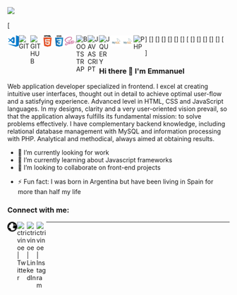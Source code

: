 
<!--
**vemmolinas/vemmolinas** is a ✨ _special_ ✨ repository because its `README.md` (this file) appears on your GitHub profile.
-->
![](https://media-exp1.licdn.com/dms/image/C4D16AQGksvbmjQIuaQ/profile-displaybackgroundimage-shrink_350_1400/0?e=1602720000&v=beta&t=ptNCFdyBj84_guBNkSoRJ1hygY8mmcUCF2yUC4whOgw)

[<p style="align:center;">]
[<img align="left" alt="GIT" width="26px" src="https://raw.githubusercontent.com/github/explore/80688e429a7d4ef2fca1e82350fe8e3517d3494d/topics/visual-studio-code/visual-studio-code.png" />]
[<img align="left" alt="GIT" width="26px" src="https://img.icons8.com/color/48/000000/git.png" />]
[<img align="left" alt="GITHUB" width="26px" src="https://img.icons8.com/color/48/000000/github.png" />]
[<img align="left" alt="HTML5" width="26px" src="https://raw.githubusercontent.com/github/explore/80688e429a7d4ef2fca1e82350fe8e3517d3494d/topics/html/html.png" />]
[<img align="left" alt="CSS3" width="26px" src="https://raw.githubusercontent.com/github/explore/80688e429a7d4ef2fca1e82350fe8e3517d3494d/topics/css/css.png" />]
[<img align="left" alt="SASS" width="26px" src="https://raw.githubusercontent.com/github/explore/80688e429a7d4ef2fca1e82350fe8e3517d3494d/topics/sass/sass.png" />]
[<img align="left" alt="BOOTSTRAP" width="26px" src="https://img.icons8.com/color/48/000000/bootstrap.png" />
[<img align="left" alt="JAVASCRIPT" width="26px" src="https://img.icons8.com/color/48/000000/javascript.png" />]
[<img align="left" alt="JQUERY" width="26px" src="https://img.icons8.com/color/48/000000/jquery.png" />]
[<img align="left" alt="MYSQL" width="26px" src="https://raw.githubusercontent.com/github/explore/80688e429a7d4ef2fca1e82350fe8e3517d3494d/topics/mysql/mysql.png" />]
[<img align="left" alt="DATABASES" width="26px" src="https://raw.githubusercontent.com/github/explore/80688e429a7d4ef2fca1e82350fe8e3517d3494d/topics/mysql/mysql.png" />]
[<img align="left" alt="PHP" width="26px" src="https://cdn.iconscout.com/icon/free/png-512/php-27-226042.png" />]
[</p>]

### Hi there 👋 I'm Emmanuel

Web application developer specialized in frontend. I excel at creating intuitive user interfaces, thought out in detail to achieve optimal user-flow and a satisfying experience. Advanced level in HTML, CSS and JavaScript languages. In my designs, clarity and a very user-oriented vision prevail, so that the application always fulfills its fundamental mission: to solve problems effectively. I have complementary backend knowledge, including relational database management with MySQL and information processing with PHP. Analytical and methodical, always aimed at obtaining results. 


<!-- -->
- 🔭 I’m currently looking for work
- 🌱 I’m currently learning about Javascript frameworks
- 👯 I’m looking to collaborate on front-end projects
<!--  - 📫 You can reach me on [Twitter](https://twitter.com/vemmolinas) and [Instagram](https://instagram.com/vemmolinas). -->
- ⚡ Fun fact: I was born in Argentina but have been living in Spain for more than half my life
<!-- - 🤔 I’m looking for help with ... -->
<!-- - 💬 Ask me about ... -->
<!-- - 😄 Pronouns: ... -->
### Connect with me:

[<img align="left" alt="vemmolinas.dev" width="22px" src="https://raw.githubusercontent.com/iconic/open-iconic/master/svg/globe.svg" />][website]
[<img align="left" alt="ctrivinoe | Twitter" width="22px" src="https://simpleicons.org/icons/twitter.svg" />][twitter]
[<img align="left" alt="ctrivinoe | LinkedIn" width="22px" src="https://simpleicons.org/icons/linkedin.svg" />][linkedin]
[<img align="left" alt="ctrivinoe | Instagram" width="22px" src="https://simpleicons.org/icons/instagram.svg" />][instagram]

---
[website]: https://vemmolinas.dev
[twitter]: https://twitter.com/vemmolinas
[instagram]: https://instagram.com/vemmolinas
[linkedin]: https://linkedin.com/in/vemmolinas
[#]: https://github.com/vemmolinas



